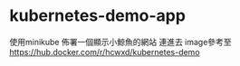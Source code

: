 # kubernetes-demo-app
使用minikube 佈署一個顯示小鯨魚的網站 連進去
image參考至
https://hub.docker.com/r/hcwxd/kubernetes-demo
